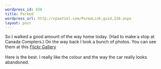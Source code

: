 ```yaml
--- 
wordpress_id: 428
title: Parked
wordpress_url: http://spaetzel.com/PermaLink,guid,210.aspx
layout: post
---
```

So I walked a good amount of the way home today. (Had to make a stop at Canada Compters.) On the way back I took a bunch of photos. You can see them at this <a href="http://www.flickr.com/photos/redune/archives/date-taken/2005/01/18/">Flickr
        Gallery</a>
        <br />
        <br />
        Here is the best. I really like the colour and the way the car really looks abandoned.<img width="0" height="0" src="http://spaetzel.com/aggbug.ashx?id=210" />
